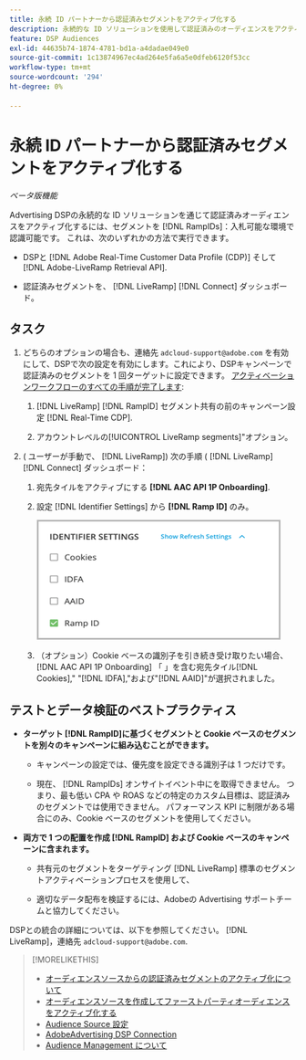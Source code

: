 ```yaml
---
title: 永続 ID パートナーから認証済みセグメントをアクティブ化する
description: 永続的な ID ソリューションを使用して認証済みのオーディエンスをアクティブ化する方法について説明します。
feature: DSP Audiences
exl-id: 44635b74-1874-4781-bd1a-a4dadae049e0
source-git-commit: 1c13874967ec4ad264e5fa6a5e0dfeb6120f53cc
workflow-type: tm+mt
source-wordcount: '294'
ht-degree: 0%

---
```


# 永続 ID パートナーから認証済みセグメントをアクティブ化する

*ベータ版機能*

Advertising DSPの永続的な ID ソリューションを通じて認証済みオーディエンスをアクティブ化するには、セグメントを [!DNL RampIDs]：入札可能な環境で認識可能です。 これは、次のいずれかの方法で実行できます。

* DSPと [!DNL Adobe Real-Time Customer Data Profile (CDP)] そして [!DNL Adobe-LiveRamp Retrieval API].

* 認証済みセグメントを、 [!DNL LiveRamp] [!DNL Connect] ダッシュボード。

## タスク

1. どちらのオプションの場合も、連絡先 `adcloud-support@adobe.com` を有効にして、DSPで次の設定を有効にします。これにより、DSPキャンペーンで認証済みのセグメントを 1 回ターゲットに設定できます。 [アクティベーションワークフローのすべての手順が完了します](source-about.md#workflow-sources):

   1. [!DNL LiveRamp] [!DNL RampID] セグメント共有の前のキャンペーン設定 [!DNL Real-Time CDP].

   1. アカウントレベルの[!UICONTROL LiveRamp segments]&quot;オプション。

1. ( ユーザーが手動で、 [!DNL LiveRamp]) 次の手順 ( [!DNL LiveRamp] [!DNL Connect] ダッシュボード：

   1. 宛先タイルをアクティブにする **[!DNL AAC API 1P Onboarding]**.

   1. 設定 [!DNL Identifier Settings] から **[!DNL Ramp ID]** のみ。

      ![識別子設定](/help/dsp/assets/liveramp-tile-settings.png)

   1. （オプション）Cookie ベースの識別子を引き続き受け取りたい場合、 [!DNL AAC API 1P Onboarding] 「 」を含む宛先タイル[!DNL Cookies],&quot; &quot;[!DNL IDFA],&quot;および&quot;[!DNL AAID]&quot;が選択されました。

## テストとデータ検証のベストプラクティス

* **ターゲット [!DNL RampID]に基づくセグメントと Cookie ベースのセグメントを別々のキャンペーンに組み込むことができます。**

   * キャンペーンの設定では、優先度を設定できる識別子は 1 つだけです。

   * 現在、 [!DNL RampIDs] オンサイトイベント中にを取得できません。 つまり、最も低い CPA や ROAS などの特定のカスタム目標は、認証済みのセグメントでは使用できません。 パフォーマンス KPI に制限がある場合にのみ、Cookie ベースのセグメントを使用してください。

* **両方で 1 つの配置を作成 [!DNL RampID] および Cookie ベースのキャンペーンに含まれます。**

   * 共有元のセグメントをターゲティング [!DNL LiveRamp] 標準のセグメントアクティベーションプロセスを使用して、

   * 適切なデータ配布を検証するには、Adobeの Advertising サポートチームと協力してください。

DSPとの統合の詳細については、以下を参照してください。 [!DNL LiveRamp]，連絡先 `adcloud-support@adobe.com`.

>[!MORELIKETHIS]
>
>* [オーディエンスソースからの認証済みセグメントのアクティブ化について](source-about.md)
>* [オーディエンスソースを作成してファーストパーティオーディエンスをアクティブ化する](source-create.md)
>* [Audience Source 設定](source-settings.md)
>* [AdobeAdvertising DSP Connection](https://experienceleague.adobe.com/docs/experience-platform/destinations/catalog/advertising/adobe-advertising-cloud-connection.html)
>* [Audience Management について](/help/dsp/audiences/audience-about.md)

